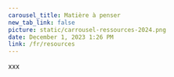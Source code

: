 ```yaml
---
carousel_title: Matière à penser
new_tab_link: false
picture: static/carrousel-ressources-2024.png
date: December 1, 2023 1:26 PM
link: /fr/resources
---
```

xxx